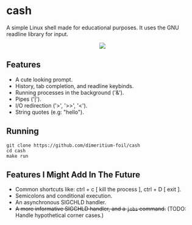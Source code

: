 # cash
A simple Linux shell made for educational purposes. It uses the GNU readline library for input.

<p align="center">
  <img src=https://rimgo.pussthecat.org/sgDSCsx.png />
</p>

## Features
* A cute looking prompt.
* History, tab completion, and readline keybinds.
* Running processes in the background ('&').
* Pipes ('|').
* I/O redirection ('>', '>>', '<').
* String quotes (e.g: "hello").

## Running
```
git clone https://github.com/dimeritium-foil/cash
cd cash
make run
```

## Features I Might Add In The Future
* Common shortcuts like: ctrl + c [ kill the process ], ctrl + D [ exit ].
* Semicolons and conditional execution.
* An asynchronous SIGCHLD handler.
* ~~A more informative SIGCHLD handler, and a `jobs` command.~~ (TODO: Handle hypothetical corner cases.)

